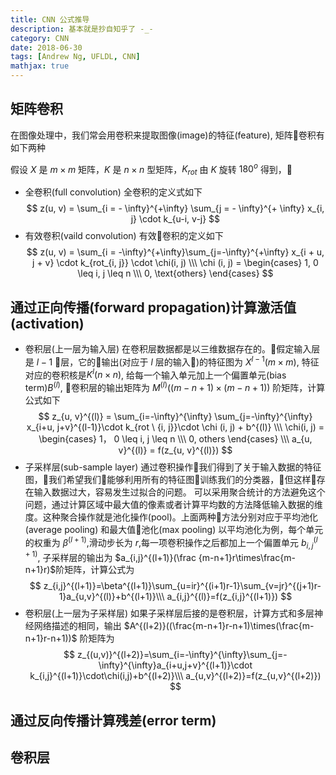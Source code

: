```yaml
---
title: CNN 公式推导
description: 基本就是抄自知乎了 -_-
category: CNN
date: 2018-06-30
tags: [Andrew Ng, UFLDL, CNN]
mathjax: true
---
```


## 矩阵卷积

在图像处理中，我们常会用卷积来提取图像(image)的特征(feature), 矩阵卷积有如下两种

假设 $X$ 是 $m \times m$ 矩阵，$K$ 是 $n \times n$ 型矩阵，$K_{rot}$ 由 $K$ 旋转 $180^o$ 得到，

- 全卷积(full convolution)
    全卷积的定义式如下
    $$
    z(u, v) = \sum_{i = - \infty}^{+\infty} \sum_{j = - \infty}^{+ \infty} x_{i, j} \cdot k_{u-i, v-j}
    $$
- 有效卷积(vaild convolution)
    有效卷积的定义如下
    $$
    z(u, v) = \sum_{i = -\infty}^{+\infty}\sum_{j=-\infty}^{+\infty} x_{i + u, j + v} \cdot k_{rot_{i, j}} \cdot \chi(i, j) \\\
    \chi (i, j) =
    \begin{cases}
    1, 0 \leq i, j \leq n \\\
    0,  \text{others}
    \end{cases}
    $$

## 通过正向传播(forward propagation)计算激活值(activation)

- 卷积层(上一层为输入层)
    在卷积层数据都是以三维数据存在的。假定输入层是 $l - 1$ 层，它的输出(对应于 $l$ 层的输入)的特征图为 $X^{l-1}(m \times m)$, 特征对应的卷积核是$K^l (n \times n)$, 给每一个输入单元加上一个偏置单元(bias term)$B^{(l)}$, 卷积层的输出矩阵为 $M^{(l)}((m - n + 1) \times (m - n + 1))$ 阶矩阵，计算公式如下
    $$
    z_{u, v}^{(l)} = \sum_{i=-\infty}^{\infty} \sum_{j=-\infty}^{\infty} x_{i+u, j+v}^{(l-1)}\cdot k_{rot \ {i, j}}\cdot \chi (i, j) + b^{(l)} \\\
    \chi(i, j) =
    \begin{cases}
    1， 0 \leq i, j \leq n \\\
    0, others
    \end{cases} \\\
    a_{u, v}^{(l)} = f(z_{u, v}^{(l)})
    $$
- 子采样层(sub-sample layer)
    通过卷积操作我们得到了关于输入数据的特征图，我们希望我们能够利用所有的特征图训练我们的分类器，但这样存在输入数据过大，容易发生过拟合的问题。
    可以采用聚合统计的方法避免这个问题，通过计算区域中最大值的像素或者计算平均数的方法降低输入数据的维度。这种聚合操作就是池化操作(pool)。上面两种方法分别对应于平均池化(average pooling) 和最大值池化(max pooling)
    以平均池化为例，每个单元的权重为 $\beta^{(l+1)}$,滑动步长为 $r$,每一项卷积操作之后都加上一个偏置单元 $b_{i,j}^{(l+1)}$, 子采样层的输出为 $a_{i,j}^{(l+1)}(\frac {m-n+1}r\times\frac{m-n+1}r)$阶矩阵，计算公式为
    $$
    z_{i,j}^{(l+1)}=\beta^{(l+1)}\sum_{u=ir}^{(i+1)r-1}\sum_{v=jr}^{(j+1)r-1}a_{u,v}^{(l)}+b^{(l+1)}\\\
    a_{i,j}^{(l)}=f(z_{i,j}^{(l+1)})
    $$
- 卷积层(上一层为子采样层)
    如果子采样层后接的是卷积层，计算方式和多层神经网络描述的相同，输出 $A^{(l+2)}((\frac{m-n+1}r-n+1)\times(\frac{m-n+1}r-n+1))$ 阶矩阵为
    $$
    z_{(u,v)}^{(l+2)}=\sum_{i=-\infty}^{\infty}\sum_{j=-\infty}^{\infty}a_{i+u,j+v}^{(l+1)}\cdot k_{i,j}^{(l+1)}\cdot\chi(i,j)+b^{(l+2)}\\\
    a_{u,v}^{(l+2)}=f(z_{u,v}^{(l+2)})
    $$

## 通过反向传播计算残差(error term)

## 卷积层
